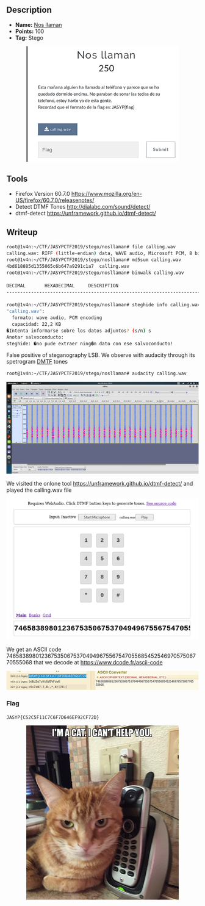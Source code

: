 ## Description
* **Name:** [Nos llaman](https://ctf.interferencias.tech/challenges#Nos%20llaman)
* **Points:** 100
* **Tag:** Stego

<p align="center">
<img src="nosllaman.png"/>
</p>

## Tools
* Firefox Version 60.7.0 https://www.mozilla.org/en-US/firefox/60.7.0/releasenotes/
* Detect DTMF Tones http://dialabc.com/sound/detect/
* dtmf-detect https://unframework.github.io/dtmf-detect/

## Writeup
```bash
root@1v4n:~/CTF/JASYPCTF2019/stego/nosllaman# file calling.wav
calling.wav: RIFF (little-endian) data, WAVE audio, Microsoft PCM, 8 bit, mono 8000 Hz
root@1v4n:~/CTF/JASYPCTF2019/stego/nosllaman# md5sum calling.wav
4bd618885d1355065c6b647a9291c1a7  calling.wav
root@1v4n:~/CTF/JASYPCTF2019/stego/nosllaman# binwalk calling.wav

DECIMAL       HEXADECIMAL     DESCRIPTION
--------------------------------------------------------------------------------

root@1v4n:~/CTF/JASYPCTF2019/stego/nosllaman# steghide info calling.wav
"calling.wav":
  formato: wave audio, PCM encoding
  capacidad: 22,2 KB
�Intenta informarse sobre los datos adjuntos? (s/n) s
Anotar salvoconducto:
steghide: �no pude extraer ning�n dato con ese salvoconducto!
```
False positive of steganography LSB. We observe with audacity through its spetrogram [DMTF](https://en.wikipedia.org/wiki/Dual-tone_multi-frequency_signaling) tones

```bash
root@1v4n:~/CTF/JASYPCTF2019/stego/nosllaman# audacity calling.wav
```
<p align="center">
<img src="nosllaman_spectro_audacity.png"/>
</p>

We visited the onlone tool https://unframework.github.io/dtmf-detect/ and played the calling.wav file

<p align="center">
<img src="nosllaman_tonos.png"/>
</p>

We get an ASCII code 7465838980123675350675370494967556754705568545254697057506770555068 that we decode
at https://www.dcode.fr/ascii-code

<p align="center">
<img src="nosllaman_decode.png"/>
</p>

### Flag

`JASYP{C52C5F11C7C6F7D646EF92CF72D}`

<p align="center">
<img src="nosllaman_cat.png"/>
</p>
